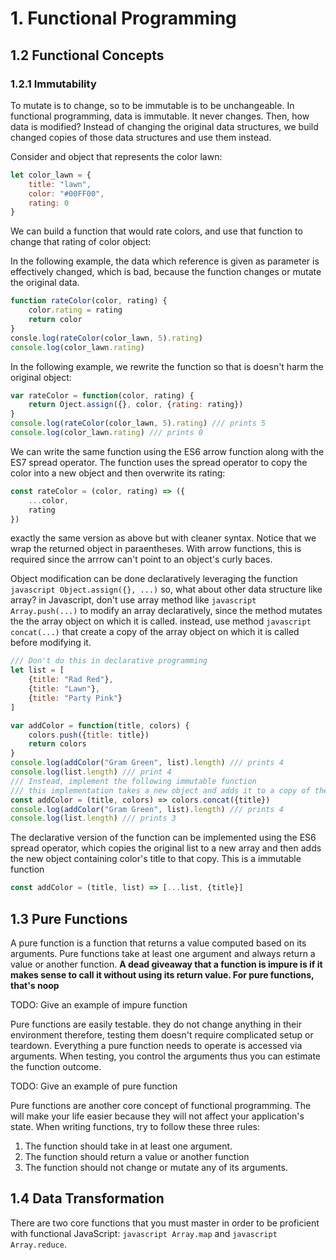 # 1. Functional Programming

## 1.2 Functional Concepts

### 1.2.1 Immutability
To mutate is to change, so to be immutable is to be unchangeable. In functional programming, data is immutable. It never changes. Then, how data is modified?
Instead of changing the original data structures, we build changed copies of those data structures and use them instead.

Consider and object that represents the color lawn:

```javascript
let color_lawn = {
    title: "lawn",
    color: "#00FF00",
    rating: 0
}
```

We can build a function that would rate colors, and use that function to change that rating of color object:

In the following example, the data which reference is given as parameter is effectively changed, which is bad, because the function changes or mutate the original data.
```javascript
function rateColor(color, rating) {
    color.rating = rating
    return color
}
consle.log(rateColor(color_lawn, 5).rating)
console.log(color_lawn.rating)
```
In the following example, we rewrite the function so that is doesn't harm the original object:
```javascript
var rateColor = function(color, rating) {
    return Oject.assign({}, color, {rating: rating})
}
console.log(rateColor(color_lawn, 5).rating) /// prints 5
console.log(color_lawn.rating) /// prints 0
```

We can write the same function using the ES6 arrow function along with the ES7 spread operator. The function uses the spread operator to copy the color into a new object and then overwrite its rating:
```javascript
const rateColor = (color, rating) => ({
    ...color,
    rating
})
```
exactly the same version as above but with cleaner syntax. Notice that we wrap the returned object in paraentheses. With arrow functions, this is required since the arrrow can't point to an object's curly baces.

Object modification can be done declaratively leveraging the function ```javascript Object.assign({}, ...)``` so, what about other data structure like array? in Javascript, don't use array method like ```javascript Array.push(...)``` to modify an array declaratively, since the method mutates the the array object on which it is called. instead, use method ```javascript concat(...)``` that create a copy of the array object on which it is called before modifying it.
```javascript
/// Don't do this in declarative programming
let list = [
    {title: "Rad Red"},
    {title: "Lawn"},
    {title: "Party Pink"}
]

var addColor = function(title, colors) {
    colors.push({title: title})
    return colors
}
console.log(addColor("Gram Green", list).length) /// prints 4
console.log(list.length) /// print 4
/// Instead, implement the following immutable function
/// this implementation takes a new object and adds it to a copy of the original array
const addColor = (title, colors) => colors.concat({title})
console.log(addColor("Gram Green", list).length) /// prints 4
console.log(list.length) /// prints 3
```
The declarative version of the function can be implemented using the ES6 spread operator, which copies the original list to a new array and then adds the new object containing color's title to that copy. This is a immutable function
```javascript
const addColor = (title, list) => [...list, {title}]
```
## 1.3 Pure Functions
A pure function is a function that returns a value computed based on its arguments. Pure functions take at least one argument and always return a value or another function. __A dead giveaway that a function is impure is if it makes sense to call it without using its return value. For pure functions, that's noop__

TODO: Give an example of impure function

Pure functions are easily testable. they do not change anything in their environment therefore, testing them doesn't require complicated setup or teardown. Everything a pure function needs to operate is accessed via arguments. When testing, you control the arguments thus you can estimate the function outcome.

TODO: Give an example of pure function

Pure functions are another core concept of functional programming. The will make your life easier because they will not affect your application's state. When writing functions, try to follow these three rules:

1. The function should take in at least one argument.
2. The function should return a value or another function
3. The function should not change or mutate any of its arguments.

## 1.4 Data Transformation

There are two core functions that you must master in order to be proficient with functional JavaScript: ```javascript Array.map``` and ```javascript Array.reduce```.


